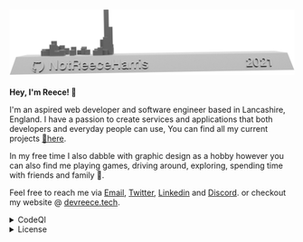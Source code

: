 [![picture](2021.png)](https://skyline.github.com/notreeceharris/2021)
---

**Hey, I'm Reece! 👋**

I'm an aspired web developer and software engineer based in Lancashire, England. I have a passion to create services and applications that both developers and everyday people can use, You can find all my current projects [🎯here](https://github.com/users/NotReeceHarris/projects/4).

In my free time I also dabble with graphic design as a hobby however you can also find me playing games, driving around, exploring, spending time with friends and family 🙂.

Feel free to reach me via [Email](https://discord.gg/HmJPP3AnG9), [Twitter](https://twitter.com/ZenoEchozZ), [Linkedin](https://www.linkedin.com/in/reece-harris-3215b91bb/) and [Discord](https://discord.gg/HmJPP3AnG9). or checkout my website @ [devreece.tech](https://devreece.tech/).

<details>
  <summary>CodeQl</summary>

Repo Name     | Status Code
------------- | -------------
[🔒 Harpocrate](https://github.com/NotReeceHarris/Harpocrate)    | [![CodeQL](https://github.com/NotReeceHarris/Harpocrate/actions/workflows/codeql-analysis.yml/badge.svg?branch=1.0)](https://github.com/NotReeceHarris/Harpocrate/actions/workflows/codeql-analysis.yml)
[🐍 Slimy Terminal](https://github.com/NotReeceHarris/SlimyTerminal)| [![CodeQL](https://github.com/NotReeceHarris/SlimyTerminal/actions/workflows/codeql-analysis.yml/badge.svg)](https://github.com/NotReeceHarris/SlimyTerminal/actions/workflows/codeql-analysis.yml)
</details>

<details>
  <summary>License</summary>

Repo Name     | Status Code
------------- | -------------
[🔒 Harpocrate](https://github.com/NotReeceHarris/Harpocrate)    | [![License](https://img.shields.io/badge/License-MIT-blue.svg)](https://github.com/NotReeceHarris/Harpocrate/blob/1.0/LICENSE)
[🐍 Slimy Terminal](https://github.com/NotReeceHarris/SlimyTerminal)| [![License](https://img.shields.io/badge/License-MIT-blue.svg)](https://github.com/NotReeceHarris/SlimyTerminal/blob/main/LICENSE)
</details>
